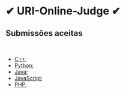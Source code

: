 # ✔ URI-Online-Judge ✔

## **Submissões aceitas**

&nbsp;

- [C++](/LinguagemC/);
- [Python](/Python/);
- [Java](/Java/);
- [JavaScript](/JavaScript/);
- [PHP](/PHP/);

